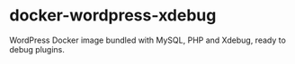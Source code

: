 # docker-wordpress-xdebug
WordPress Docker image bundled with MySQL, PHP and Xdebug, ready to debug plugins.
